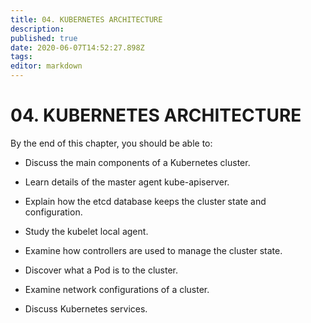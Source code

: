 ```yaml
---
title: 04. KUBERNETES ARCHITECTURE
description: 
published: true
date: 2020-06-07T14:52:27.898Z
tags: 
editor: markdown
---
```


# 04. KUBERNETES ARCHITECTURE
By the end of this chapter, you should be able to:


*   Discuss the main components of a Kubernetes cluster.

*   Learn details of the master agent kube\-apiserver.

*   Explain how the etcd database keeps the cluster state and configuration.

*   Study the kubelet local agent.

*   Examine how controllers are used to manage the cluster state.

*   Discover what a Pod is to the cluster.

*   Examine network configurations of a cluster.

*   Discuss Kubernetes services.
